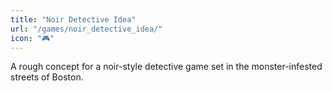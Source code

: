 ```yaml
---
title: "Noir Detective Idea"
url: "/games/noir_detective_idea/"
icon: "🎮"
---
```

A rough concept for a noir-style detective game set in the monster-infested streets of Boston.
